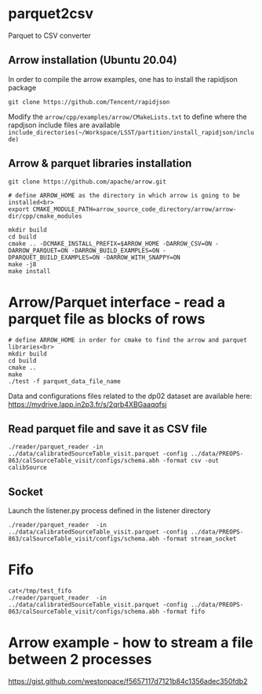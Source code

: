# parquet2csv

Parquet to CSV converter

## Arrow installation (Ubuntu 20.04)

In order to compile the arrow examples, one has to install the rapidjson package

```shell
git clone https://github.com/Tencent/rapidjson
```

Modify the `arrow/cpp/examples/arrow/CMakeLists.txt` to define where the rapdjson include files are available
`include_directories(~/Workspace/LSST/partition/install_rapidjson/include)`

## Arrow & parquet libraries installation

```shell
git clone https://github.com/apache/arrow.git

# define ARROW_HOME as the directory in which arrow is going to be installed<br>
export CMAKE_MODULE_PATH=arrow_source_code_directory/arrow/arrow-dir/cpp/cmake_modules

mkdir build
cd build
cmake .. -DCMAKE_INSTALL_PREFIX=$ARROW_HOME -DARROW_CSV=ON -DARROW_PARQUET=ON -DARROW_BUILD_EXAMPLES=ON -DPARQUET_BUILD_EXAMPLES=ON -DARROW_WITH_SNAPPY=ON
make -j8
make install
```

# Arrow/Parquet interface - read a parquet file as blocks of rows 

```shell
# define ARROW_HOME in order for cmake to find the arrow and parquet libraries<br> 
mkdir build
cd build
cmake ..
make
./test -f parquet_data_file_name
```

Data and configurations files related to the dp02 dataset are available here: 
https://mydrive.lapp.in2p3.fr/s/2qrb4XBGaaqqfsj

## Read parquet file and save it as CSV file

```shell
./reader/parquet_reader -in ../data/calibratedSourceTable_visit.parquet -config ../data/PREOPS-863/calSourceTable_visit/configs/schema.abh -format csv -out calibSource
```

## Socket

Launch the listener.py process defined in the listener directory

```shell
./reader/parquet_reader  -in ../data/calibratedSourceTable_visit.parquet -config ../data/PREOPS-863/calSourceTable_visit/configs/schema.abh -format stream_socket
```

# Fifo

```shell
cat</tmp/test_fifo
./reader/parquet_reader  -in ../data/calibratedSourceTable_visit.parquet -config ../data/PREOPS-863/calSourceTable_visit/configs/schema.abh -format fifo
```

# Arrow example - how to stream a file between 2 processes

https://gist.github.com/westonpace/f5657117d7121b84c1356adec350fdb2
